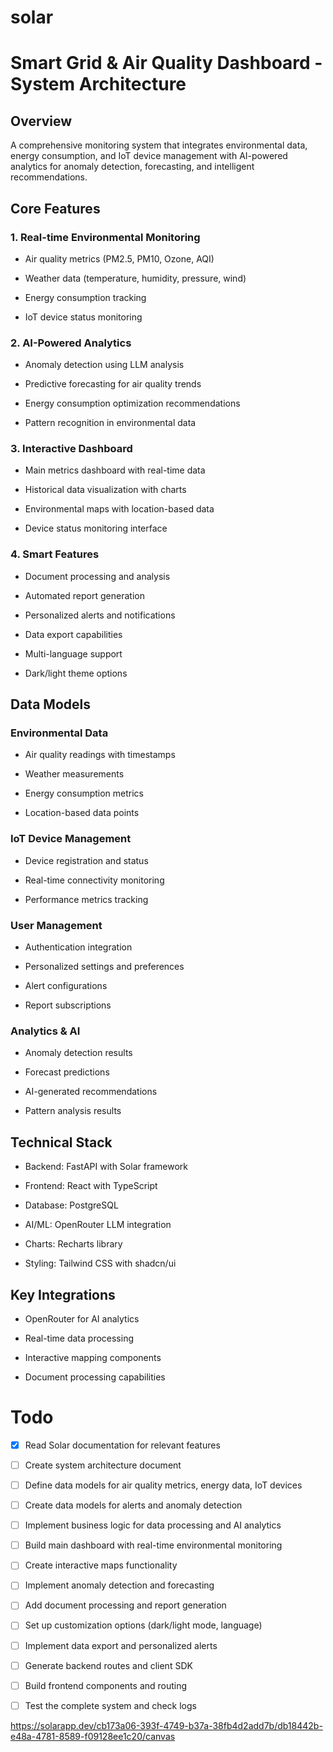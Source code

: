 # solar

# Smart Grid & Air Quality Dashboard - System Architecture

## Overview

A comprehensive monitoring system that integrates environmental data, energy consumption, and IoT device management with AI-powered analytics for anomaly detection, forecasting, and intelligent recommendations.

## Core Features

### 1. Real-time Environmental Monitoring

* Air quality metrics (PM2.5, PM10, Ozone, AQI)

* Weather data (temperature, humidity, pressure, wind)

* Energy consumption tracking

* IoT device status monitoring

### 2. AI-Powered Analytics

* Anomaly detection using LLM analysis

* Predictive forecasting for air quality trends

* Energy consumption optimization recommendations

* Pattern recognition in environmental data

### 3. Interactive Dashboard

* Main metrics dashboard with real-time data

* Historical data visualization with charts

* Environmental maps with location-based data

* Device status monitoring interface

### 4. Smart Features

* Document processing and analysis

* Automated report generation

* Personalized alerts and notifications

* Data export capabilities

* Multi-language support

* Dark/light theme options

## Data Models

### Environmental Data

* Air quality readings with timestamps

* Weather measurements

* Energy consumption metrics

* Location-based data points

### IoT Device Management

* Device registration and status

* Real-time connectivity monitoring

* Performance metrics tracking

### User Management

* Authentication integration

* Personalized settings and preferences

* Alert configurations

* Report subscriptions

### Analytics & AI

* Anomaly detection results

* Forecast predictions

* AI-generated recommendations

* Pattern analysis results

## Technical Stack

* Backend: FastAPI with Solar framework

* Frontend: React with TypeScript

* Database: PostgreSQL

* AI/ML: OpenRouter LLM integration

* Charts: Recharts library

* Styling: Tailwind CSS with shadcn/ui

## Key Integrations

* OpenRouter for AI analytics

* Real-time data processing

* Interactive mapping components

* Document processing capabilities




# Todo

* [x] Read Solar documentation for relevant features
* [ ] Create system architecture document
* [ ] Define data models for air quality metrics, energy data, IoT devices
* [ ] Create data models for alerts and anomaly detection
* [ ] Implement business logic for data processing and AI analytics
* [ ] Build main dashboard with real-time environmental monitoring
* [ ] Create interactive maps functionality
* [ ] Implement anomaly detection and forecasting
* [ ] Add document processing and report generation
* [ ] Set up customization options (dark/light mode, language)
* [ ] Implement data export and personalized alerts
* [ ] Generate backend routes and client SDK
* [ ] Build frontend components and routing
* [ ] Test the complete system and check logs




https://solarapp.dev/cb173a06-393f-4749-b37a-38fb4d2add7b/db18442b-e48a-4781-8589-f09128ee1c20/canvas
